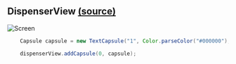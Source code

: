 ## DispenserView [(source)](https://github.com/alorma/capsulecorp/blob/devel/Demo/src/main/java/cat/alorma/capsules/ui/fragment/TextColorsFragment.java)

![Screen](https://raw2.github.com/alorma/capsulecorp/master/doc/art/screen_text.png)

``` java
    Capsule capsule = new TextCapsule("1", Color.parseColor("#000000"), Color.parseColor("#e67e22"))

    dispenserView.addCapsule(0, capsule);
```